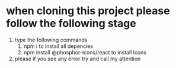# when cloning this project please follow the following stage

1. type the following commands
   1. npm i to install all depencies 
   2. npm install @phosphor-icons/react to install icons
2. please if you see any error try and call my attention 
